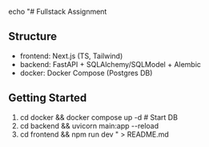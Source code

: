 echo "# Fullstack Assignment

## Structure
- frontend: Next.js (TS, Tailwind)
- backend: FastAPI + SQLAlchemy/SQLModel + Alembic
- docker: Docker Compose (Postgres DB)

## Getting Started
1. cd docker && docker compose up -d   # Start DB
2. cd backend && uvicorn main:app --reload
3. cd frontend && npm run dev
" > README.md
